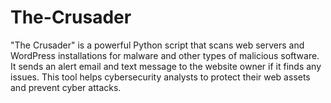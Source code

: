 # The-Crusader
"The Crusader" is a powerful Python script that scans web servers and WordPress installations for malware and other types of malicious software. It sends an alert email and text message to the website owner if it finds any issues. This tool helps cybersecurity analysts to protect their web assets and prevent cyber attacks.
